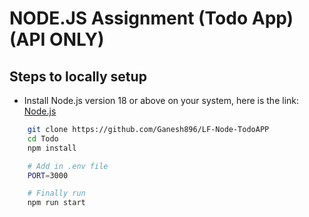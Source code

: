 # NODE.JS Assignment (Todo App) (API ONLY)
## Steps to locally setup

- Install Node.js version 18 or above on your system, here is the link:
[Node.js](https://nodejs.org/en)
```sh
    git clone https://github.com/Ganesh896/LF-Node-TodoAPP
    cd Todo
    npm install

    # Add in .env file
    PORT=3000

    # Finally run
    npm run start
```
